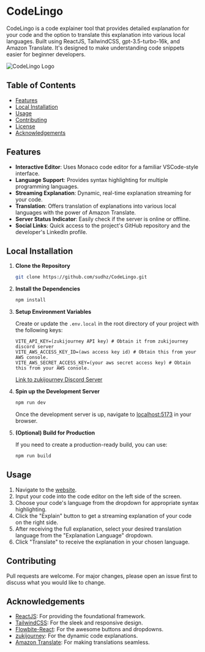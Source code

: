 # CodeLingo

CodeLingo is a code explainer tool that provides detailed explanation for your code and the option to translate this explanation into various local languages. Built using ReactJS, TailwindCSS, gpt-3.5-turbo-16k, and Amazon Translate. It's designed to make understanding code snippets easier for beginner developers.

![CodeLingo Logo](https://i.imgur.com/2DmiTWG.png)

## Table of Contents

- [Features](#features)
- [Local Installation](#local-installation)
- [Usage](#usage)
- [Contributing](#contributing)
- [License](#license)
- [Acknowledgements](#acknowledgements)

## Features

- **Interactive Editor**: Uses Monaco code editor for a familiar VSCode-style interface.
- **Language Support**: Provides syntax highlighting for multiple programming languages.
- **Streaming Explanation**: Dynamic, real-time explanation streaming for your code.
- **Translation**: Offers translation of explanations into various local languages with the power of Amazon Translate.
- **Server Status Indicator**: Easily check if the server is online or offline.
- **Social Links**: Quick access to the project's GitHub repository and the developer's LinkedIn profile.

## Local Installation

1. **Clone the Repository**

   ```bash
   git clone https://github.com/sudhz/CodeLingo.git
   ```

2. **Install the Dependencies**

   ```bash
   npm install
   ```

3. **Setup Environment Variables**

   Create or update the `.env.local` in the root directory of your project with the following keys:

   ```
   VITE_API_KEY=(zukijourney API key) # Obtain it from zukijourney discord server
   VITE_AWS_ACCESS_KEY_ID=(aws access key id) # Obtain this from your AWS console.
   VITE_AWS_SECRET_ACCESS_KEY=(your aws secret access key) # Obtain this from your AWS console.
   ```

   [Link to zukijourney Discord Server](https://discord.gg/zukijourney)

4. **Spin up the Development Server**

   ```bash
   npm run dev
   ```

   Once the development server is up, navigate to [localhost:5173](http://localhost:5173) in your browser.

5. **(Optional) Build for Production**

   If you need to create a production-ready build, you can use:

   ```bash
   npm run build
   ```

## Usage

1. Navigate to the [website](https://codelingo.netlify.app/).
2. Input your code into the code editor on the left side of the screen.
3. Choose your code's language from the dropdown for appropriate syntax highlighting.
4. Click the "Explain" button to get a streaming explanation of your code on the right side.
5. After receiving the full explanation, select your desired translation language from the "Explanation Language" dropdown.
6. Click "Translate" to receive the explanation in your chosen language.

## Contributing

Pull requests are welcome. For major changes, please open an issue first to discuss what you would like to change.

## Acknowledgements

- [ReactJS](https://react.dev/): For providing the foundational framework.
- [TailwindCSS](https://tailwindcss.com/): For the sleek and responsive design.
- [Flowbite-React](https://www.flowbite-react.com/): For the awesome buttons and dropdowns.
- [zukijourney](https://discord.gg/zukijourney): For the dynamic code explanations.
- [Amazon Translate](https://docs.aws.amazon.com/translate/latest/dg/what-is.html): For making translations seamless.
